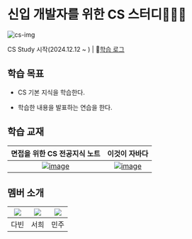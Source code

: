 # 신입 개발자를 위한 CS 스터디👩🏻‍💻

![cs-img](https://github.com/user-attachments/assets/6f24ed8b-2338-4dab-a8e1-cfd4bc2c34ec)

CS Study 시작(2024.12.12 ~ ) | 📝[학습 로그](https://github.com/2025-cs-study/2025-CS-Study/issues)

## 학습 목표
- CS 기본 지식을 학습한다.

- 학습한 내용을 발표하는 연습을 한다.

## 학습 교재
|면접을 위한 CS 전공지식 노트|이것이 자바다|
|:---:|:---:|
|[![image](https://github.com/user-attachments/assets/af185dd4-cf92-4f45-a8e4-487584c412c6)](https://product.kyobobook.co.kr/detail/S000001834833)|[![image](https://github.com/user-attachments/assets/6ceb2250-4465-4444-932e-1c9d84af48a7)](https://product.kyobobook.co.kr/detail/S000061695652)|

## 멤버 소개
|[![](https://github.com/dav1n9.png?width=200px)](https://github.com/dav1n9)|[![](https://github.com/seohee-P.png?width=200px)](https://github.com/seohee-P) |[![](https://github.com/mango606.png?width=200px)](https://github.com/mango606) |
|:---:|:---:|:---:|
| 다빈 | 서희 | 민주 |